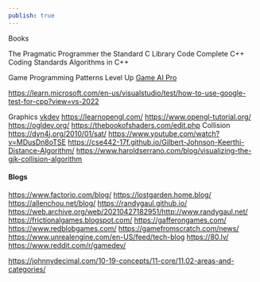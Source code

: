 ```yaml
---
publish: true
---
```



Books

The Pragmatic Programmer
the Standard C Library
Code Complete
C++ Coding Standards
Algorithms in C++

Game Programming Patterns
Level Up
[Game AI Pro](https://www.gameaipro.com/)




https://learn.microsoft.com/en-us/visualstudio/test/how-to-use-google-test-for-cpp?view=vs-2022



Graphics
[vkdev](https://vkguide.dev/)
https://learnopengl.com/
https://www.opengl-tutorial.org/
https://ogldev.org/
https://thebookofshaders.com/edit.php
Collision
https://dyn4j.org/2010/01/sat/
https://www.youtube.com/watch?v=MDusDn8oTSE
https://cse442-17f.github.io/Gilbert-Johnson-Keerthi-Distance-Algorithm/
https://www.haroldserrano.com/blog/visualizing-the-gjk-collision-algorithm


#### Blogs
https://www.factorio.com/blog/
https://lostgarden.home.blog/
https://allenchou.net/blog/
https://randygaul.github.io/
https://web.archive.org/web/20210427182951/http://www.randygaul.net/
https://frictionalgames.blogspot.com/
https://gafferongames.com/
https://www.redblobgames.com/
https://gamefromscratch.com/news/
https://www.unrealengine.com/en-US/feed/tech-blog
https://80.lv/
https://www.reddit.com/r/gamedev/





https://johnnydecimal.com/10-19-concepts/11-core/11.02-areas-and-categories/
